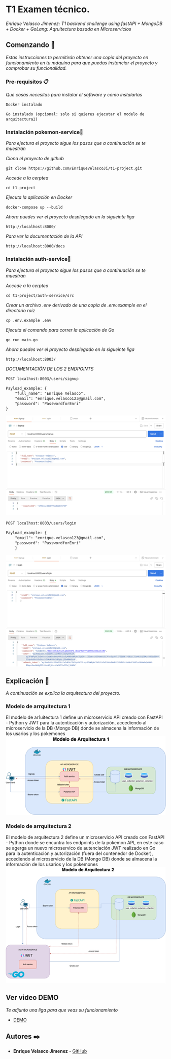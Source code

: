 # T1 Examen técnico.

_Enrique Velasco Jimenez: T1 backend challenge using fastAPI + MongoDB + Docker + GoLang:_
_Aqruitectura basada en Microservicios_


## Comenzando 🚀

_Estas instrucciones te permitirán obtener una copia del proyecto en funcionamiento en tu máquina para que puedas instanciar el proyecto y comprobar su funcionalidad._


### Pre-requisitos 📋

_Que cosas necesitas para instalar el software y como instalarlas_

```
Docker instalado
```
```
Go instalado (opcional: solo si quieres ejecutar el modelo de arquitectura2)
```
### Instalación pokemon-service🔧

_Para ejectura el proyecto sigue los pasos que a continuación se te muestran_

_Clona el proyecto de github_

```
git clone https://github.com/EnriqueVelascoJi/t1-project.git
```

_Accede a la cerptea_

```
cd t1-project
```

_Ejecuta la aplicación en Docker_

```
docker-compose up --build
```


_Ahora puedes ver el proyecto desplegado en la sigueinte liga_

```
http://localhost:8000/
```

_Para ver la documentación de la API_

```
http://localhost:8000/docs

```

### Instalación auth-service🔧

_Para ejectura el proyecto sigue los pasos que a continuación se te muestran_


_Accede a la cerptea_

```
cd t1-project/auth-service/src
```

_Crear un archivo .env derivado de una copia de .env.example en el directorio raíz_

```
cp .env.example .env
```

_Ejecuta el comando para correr la aplicación de Go_

```
go run main.go
```

_Ahora puedes ver el proyecto desplegado en la sigueinte liga_

```
http://localhost:8003/
```

_DOCUMENTACIÓN DE LOS 2 ENDPOINTS_
```
POST localhost:8003/users/signup
```
```
Payload_example: {
    "full_name": "Enrique Velasco",
    "email": "enrique.velasco123@gmail.com",
    "password": "PasswordforEnri"
}
```
![alt text](assets-docs/imgs/endpoint1.png)

```
POST localhost:8003/users/login
```
```
Payload_example: {
    "email": "enrique.velasco123@gmail.com",
    "password": "PasswordforEnri"
    }
```
![alt text](assets-docs/imgs/endpoint2.png)




## Explicación 🚀

_A continuación se explica la arquitectura del proyecto._
### Modelo de arrquitectura 1
El modelo de ar1uitectura 1 define un microservicio API creado con FastAPI - Python y JWT para la autenticación y autorización, accediendo al microservicio de la DB (Mongo DB) donde se almacena la información de los usarios y los pokemones
![alt text](assets-docs/imgs/arquitectura1.png)


### Modelo de arrquitectura 2
El modelo de arquitectura 2 define un microservicio API creado con FastAPI - Python donde se encuntra los endpoints de la pokemon API, en este caso se agerga un nuevo microservico de autenciación JWT realizado en Go para la autenticación y autorización (fuera del contenedor de Docker), accediendo al microservicio de la DB (Mongo DB) donde se almacena la información de los usarios y los pokemones
![alt text](assets-docs/imgs/arquitectura2.png)


## Ver video DEMO 

_Te adjunto una liga para que veas su funcionamiento_

* [DEMO](https://drive.google.com/file/d/1a1RCWwu-waUD5DMbxONxFqgClNqpNGGr/view?usp=sharing)



## Autores ✒️

* **Enrique Velasco Jimenez** - [GitHub](https://github.com/EnriqueVelascoJi)